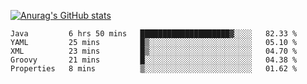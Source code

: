 [![Anurag's GitHub stats](https://github-readme-stats.vercel.app/api?username=sebasphere&count_private=true&theme=tokyonight)](https://github.com/anuraghazra/github-readme-stats)

<!--START_SECTION:waka-->
```text
Java         6 hrs 50 mins   ████████████████████▓░░░░   82.33 % 
YAML         25 mins         █▒░░░░░░░░░░░░░░░░░░░░░░░   05.10 % 
XML          23 mins         █▒░░░░░░░░░░░░░░░░░░░░░░░   04.70 % 
Groovy       21 mins         █░░░░░░░░░░░░░░░░░░░░░░░░   04.38 % 
Properties   8 mins          ▒░░░░░░░░░░░░░░░░░░░░░░░░   01.62 % 
```
<!--END_SECTION:waka-->
